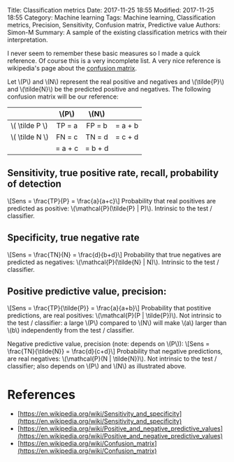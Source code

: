 Title: Classification metrics
Date: 2017-11-25 18:55
Modified: 2017-11-25 18:55
Category: Machine learning
Tags: Machine learning, Classification metrics, Precision, Sensitivity, Confusion matrix, Predictive value
Authors: Simon-M
Summary: A sample of the existing classification metrics with their interpretation.


I never seem to remember these basic measures so I made a quick reference.
Of course this is a very incomplete list. A very nice reference is wikipedia's
page about the [confusion matrix](https://en.wikipedia.org/wiki/Confusion_matrix).

Let \\(P\\) and \\(N\\) represent the real positive and negatives and
\\(\\tilde{P}\\) and \\(\\tilde{N}\\) be the predicted positive and negatives.
The following confusion matrix will be our reference:

|                   | \\(P\\) | \\(N\\) |         |
|-------------------|:-------:|:-------:|---------|
| \\( \\tilde P \\) | TP = a  |  FP = b | = a + b |
| \\( \\tilde N \\) | FN = c  |  TN = d | = c + d |
|                   | = a + c | = b + d |         |

## Sensitivity, true positive rate, recall, probability of detection
\\[Sens = \\frac{TP}{P} = \\frac{a}{a+c}\\]
Probability that real positives are predicted as positive: \\(\\mathcal{P}(\\tilde{P} | P)\\).
Intrinsic to the test / classifier.

## Specificity, true negative rate
\\[Sens = \\frac{TN}{N} = \\frac{d}{b+d}\\]
Probability that true negatives are predicted as negatives: \\(\\mathcal{P}(\\tilde{N} | N)\\).
Intrinsic to the test / classifier.

## Positive predictive value, precision:
\\[Sens = \\frac{TP}{\\tilde{P}} = \\frac{a}{a+b}\\]
Probability that postitive predictions, are real positives:
\\(\\mathcal{P}(P | \\tilde{P})\\).
Not intrinsic to the test / classifier: a large \\(P\\) compared to \\(N\\) will make 
\\(a\\) larger than \\(b\\) independently from the test / classifier.

Negative predictive value, precision (note: depends on \\(P\\)):
\\[Sens = \\frac{TN}{\\tilde{N}} = \\frac{d}{c+d}\\]
Probability that negative predictions, are real negatives:
\\(\\mathcal{P}(N | \\tilde{N})\\).
Not intrinsic to the test / classifier; also depends on \\(P\\) and \\(N\\) as 
illustrated above.


# References

- [https://en.wikipedia.org/wiki/Sensitivity_and_specificity](https://en.wikipedia.org/wiki/Sensitivity_and_specificity)
- [https://en.wikipedia.org/wiki/Positive_and_negative_predictive_values](https://en.wikipedia.org/wiki/Positive_and_negative_predictive_values)
- [https://en.wikipedia.org/wiki/Confusion_matrix](https://en.wikipedia.org/wiki/Confusion_matrix)
